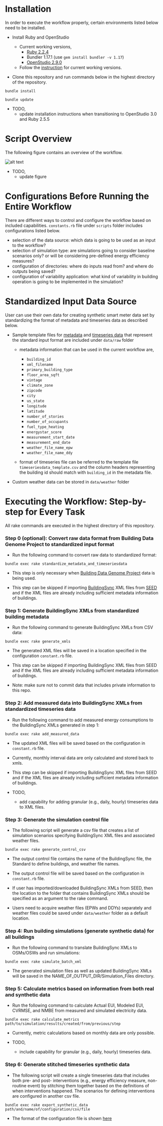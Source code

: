 # Installation

In order to execute the workflow properly, certain environments listed below need to be installed.

- Install Ruby and OpenStudio

  - Current working versions,
    - [Ruby 2.2.4](https://rubyinstaller.org/downloads/archives/)
    - Bundler 1.17.1 (use ```gem install bundler -v 1.17```)
    - [OpenStudio 2.9.0](https://github.com/NREL/OpenStudio/releases/tag/v2.9.0) 
  - Follow the [instruction](https://github.com/NREL/openstudio-standards/blob/master/docs/DeveloperInformation.md) for current working versions.

- Clone this repository and run commands below in the highest directory of the repository.
```
bundle install
```
```
bundle update
``` 

- TODO,
  - update installation instructions when transitioning to OpenStudio 3.0 and Ruby 2.5.5



# Script Overview

The following figure contains an overview of the workflow.


![alt text](ScriptOverview.PNG)

- TODO,
  - update figure
  
  

# Configurations Before Running the Entire Workflow

There are different ways to control and configure the workflow based on included capabilities. ```constants.rb``` file under ```scripts``` folder includes configurations listed below.

- selection of the data source: which data is going to be used as an input to the workflow?
- selection of simulation type: are simulations going to consider baseline scenarios only? or will be considering pre-defined energy efficiency measures?
- configuration of directories: where do inputs read from? and where do outputs being saved?
- configuration of variability application: what kind of variability in building operation is going to be implemented in the simulation?



# Standardized Input Data Source

User can use their own data for creating synthetic smart meter data set by standardizing the format of metadata and timeseries data as described below.

- Sample template files for [metadata](https://github.com/NREL/edv-experiment-1/blob/develop/data/raw/metadata_template.csv) and [timeseries data](https://github.com/NREL/edv-experiment-1/blob/develop/data/raw/timeseriesdata_template.csv) that represent the standard input format are included under ```data/raw``` folder

  - metadata information that can be used in the current workflow are,
    - ```building_id```
    - ```xml_filename```
    - ```primary_building_type```
    - ```floor_area_sqft```
    - ```vintage```
    - ```climate_zone```
    - ```zipcode```
    - ```city```
    - ```us_state```
    - ```longitude```
    - ```latitude```
    - ```number_of_stories```
    - ```number_of_occupants```
    - ```fuel_type_heating```
    - ```energystar_score```
    - ```measurement_start_date```
    - ```measurement_end_date```
    - ```weather_file_name_epw```
    - ```weather_file_name_ddy```
    
  - format of timeseries file can be referred to the template file ```timeseriesdata_template.csv``` and the column headers representing the building id should match with ```building_id``` in the metadata file.

- Custom weather data can be stored in ```data/weather``` folder 



# Executing the Workflow: Step-by-step for Every Task

All rake commands are executed in the highest directory of this repository.



### Step 0 (optional): Convert raw data format from Building Data Genome Project to standardized input format

- Run the following command to convert raw data to standardized format:
```
bundle exec rake standardize_metadata_and_timeseriesdata
```

- This step is only necessary when [Building Data Genome Project](https://github.com/buds-lab/building-data-genome-project-2) data is being used.

- This step can be skipped if importing [BuildingSync](https://buildingsync.net/) XML files from [SEED](https://bricr.seed-platform.org/) and if the XML files are already including sufficient metadata information of buildings.



### Step 1: Generate BuildingSync XMLs from standardized building metadata

- Run the following command to generate BuildingSync XMLs from CSV data:
```
bundle exec rake generate_xmls
```

- The generated XML files will be saved in a location specified in the configuration ```constant.rb``` file.

- This step can be skipped if importing BuildingSync XML files from SEED and if the XML files are already including sufficient metadata information of buildings.

- Note: make sure not to commit data that includes private information to this repo.



### Step 2: Add measured data into BuildingSync XMLs from standardized timeseries data  

- Run the following command to add measured energy consumptions to the BuildingSync XMLs generated in step 1:
```
bundle exec rake add_measured_data
```

- The updated XML files will be saved based on the configuration in ```constant.rb``` file.

- Currently, monthly interval data are only calculated and stored back to xmls.

- This step can be skipped if importing BuildingSync XML files from SEED and if the XML files are already including sufficient metadata information of buildings.

- TODO,
  - add capability for adding granular (e.g., daily, hourly) timeseries data to XML files. 



### Step 3: Generate the simulation control file

- The following script will generate a csv file that creates a list of simulation scenarios specifying BuildingSync XML files and associated weather files. 
```
bundle exec rake generate_control_csv
```

- The output control file contains the name of the BuildingSync file, the Standard to define buildings, and weather file names.

- The output control file will be saved based on the configuration in ```constant.rb``` file.

- If user has imported/downloaded BuildingSync XMLs from SEED, then the location to the folder that contains BuildingSync XMLs should be specified as an argument to the rake command.

- Users need to acquire weather files (EPWs and DDYs) separately and weather files could be saved under ```data/weather``` folder as a default location.



### Step 4: Run building simulations (generate synthetic data) for all buildings

- Run the following command to translate BuildingSync XMLs to OSMs/OSWs and run simulations:
```
bundle exec rake simulate_batch_xml
```

- The generated simulation files as well as updated BuildingSync XMLs will be saved in the NAME_OF_OUTPUT_DIR/Simulation_Files directory.



### Step 5: Calculate metrics based on information from both real and synthetic data

- Run the following command to calculate Actual EUI, Modeled EUI, CVRMSE, and NMBE from measured and simulated electricity data.
```
bundle exec rake calculate_metrics path/to/simulation/results/created/from/previous/step
```

- Currently, metric calculations based on monthly data are only possible.

- TODO,
  - include capability for granular (e.g., daily, hourly) timeseries data.



### Step 6: Generate stitched timeseries synthetic data

- The following script will create a single timeseries data that includes both pre- and post- interventions (e.g., energy efficiency measure, non-routine event) by stitching them together based on the definitions of when interventions happened. The scenarios for defining interventions are configured in another csv file. 
```
bundle exec rake export_synthetic_data path/and/name/of/configuration/csv/file
```

- The format of the configuration file is shown [here](https://github.com/NREL/edv-experiment-1/blob/develop/spec/files/generation_script.csv)




